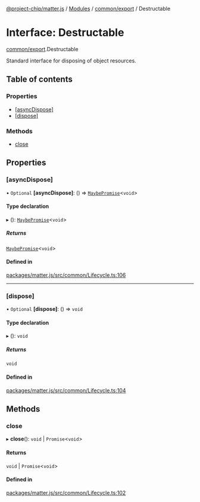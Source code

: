[@project-chip/matter.js](../README.md) / [Modules](../modules.md) / [common/export](../modules/common_export.md) / Destructable

# Interface: Destructable

[common/export](../modules/common_export.md).Destructable

Standard interface for disposing of object resources.

## Table of contents

### Properties

- [[asyncDispose]](common_export.Destructable.md#[asyncdispose])
- [[dispose]](common_export.Destructable.md#[dispose])

### Methods

- [close](common_export.Destructable.md#close)

## Properties

### [asyncDispose]

• `Optional` **[asyncDispose]**: () => [`MaybePromise`](../modules/util_export.md#maybepromise)\<`void`\>

#### Type declaration

▸ (): [`MaybePromise`](../modules/util_export.md#maybepromise)\<`void`\>

##### Returns

[`MaybePromise`](../modules/util_export.md#maybepromise)\<`void`\>

#### Defined in

[packages/matter.js/src/common/Lifecycle.ts:106](https://github.com/project-chip/matter.js/blob/5f71eedebdb9fa54338bde320c311bb359b7455d/packages/matter.js/src/common/Lifecycle.ts#L106)

___

### [dispose]

• `Optional` **[dispose]**: () => `void`

#### Type declaration

▸ (): `void`

##### Returns

`void`

#### Defined in

[packages/matter.js/src/common/Lifecycle.ts:104](https://github.com/project-chip/matter.js/blob/5f71eedebdb9fa54338bde320c311bb359b7455d/packages/matter.js/src/common/Lifecycle.ts#L104)

## Methods

### close

▸ **close**(): `void` \| `Promise`\<`void`\>

#### Returns

`void` \| `Promise`\<`void`\>

#### Defined in

[packages/matter.js/src/common/Lifecycle.ts:102](https://github.com/project-chip/matter.js/blob/5f71eedebdb9fa54338bde320c311bb359b7455d/packages/matter.js/src/common/Lifecycle.ts#L102)
